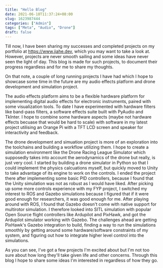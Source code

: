 ```yaml
---
title: "Hello Blog"
date: 2021-06-18T11:37:24+08:00
slug: 1623987444
categories: ["Admin"]
tags: ["Meta", "Audio", "Drone"]
draft: false
---
```

Till now, I have been sharing my successes and completed projects on my portfolio at https://www.jiahe.dev, which you may want to take a look at. However, projects are never smooth sailing and some ideas have never seen the light of day. This blog is made for such projects, to document their progress regardless and for me to share my thoughts.

On that note, a couple of long running projects I have had which I hope to showcase some time in the future are my audio effects platform and drone development and simulation project.

The audio effects platform aims to be a flexible hardware platform for implementing digital audio effects for electronic instruments, paired with some visualization tools. To date I have experimented with hardware filters like band-pass filters, a software effects suite built with PyAudio and TkInter. I hope to combine some hardware aspects (maybe not hardware effects becuase that would be hard to scale) with software in my latest project utilising an Orange Pi with a TFT LCD screen and speaker for interactivity and feedback.

The drone development and simuation project is more of an exploration into the toolchains and building a workflow utilizing them. I hope to create a simulation environment like the Drone Racing League Simulator which supposedly takes into account the aerodynamics of the drone but really, is just very cool. I started by building a drone simulator in Python so that I could implement the physics calcuations myself, but quickly moved to Unity to take advantage of its engine to work on the controls. I ended the project there after implementing some basic PID controllers, because I found that the Unity simulation was not as robust as I would have liked. After picking up some more controls experience with my FYP project, I switched my interest to ROS and Gazebo simulations because I figured that if it were good enough for researchers, it was good enough for me. After playing around with ROS, I found that Gazebo doesn't come with native support for multirotor simulation. I therefore looked into SITL simulation with popular Open Source flight controllers like Ardupilot and PixHawk, and got the Ardupilot simulator working with Gazebo. The challenges ahead are getting PixHawk's Gazebo integration to build, finding a way to run the simulations smoothly by getting around some hardware/software constraints of my system, and figuring out how to integrate higher level control into the simulations.

As you can see, I've got a few projects I'm excited about but I'm not too sure about how long they'll take given life and other concerns. Through this blog I hope to share some ideas I'm interested in regardless of how they go.